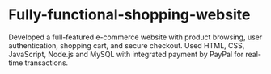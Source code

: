 # Fully-functional-shopping-website
Developed a full-featured e-commerce website with product browsing, user authentication, shopping cart, and secure checkout. Used HTML, CSS, JavaScript, Node.js and MySQL with integrated payment by PayPal for real-time transactions.
